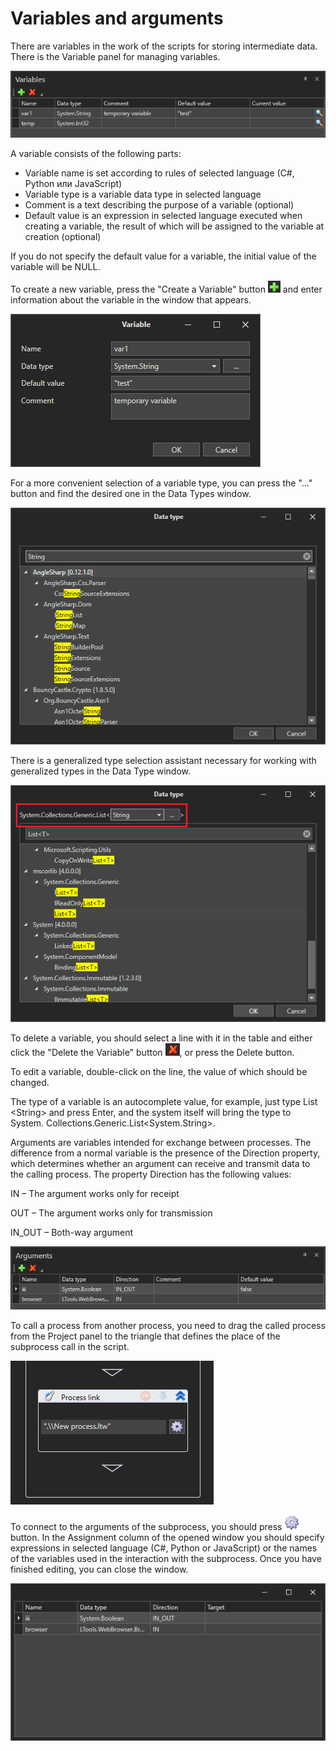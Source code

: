 # Variables and arguments

There are variables in the work of the scripts for storing intermediate data. There is the Variable panel for managing variables.

![](<../.gitbook/assets/0 (29).png>)

A variable consists of the following parts:

* Variable name is set according to rules of selected language (C#, Python или JavaScript)&#x20;
* Variable type is a variable data type in selected language
* Comment is a text describing the purpose of a variable (optional)
* Default value is an expression in selected language executed when creating a variable, the result of which will be assigned to the variable at creation (optional)

If you do not specify the default value for a variable, the initial value of the variable will be NULL.

To create a new variable, press the "Create a Variable" button ![](<../.gitbook/assets/1 (4).png>) and enter information about the variable in the window that appears.

![](<../.gitbook/assets/2 (5).png>)

For a more convenient selection of a variable type, you can press the "..." button and find the desired one in the Data Types window.

![](<../.gitbook/assets/3 (2).png>)

There is a generalized type selection assistant necessary for working with generalized types in the Data Type window.

![](<../.gitbook/assets/4 (3).png>)

To delete a variable, you should select a line with it in the table and either click the "Delete the Variable" button ![](<../.gitbook/assets/5 (5).png>), or press the Delete button.

To edit a variable, double-click on the line, the value of which should be changed.

The type of a variable is an autocomplete value, for example, just type List \<String> and press Enter, and the system itself will bring the type to System. Collections.Generic.List\<System.String>.

Arguments are variables intended for exchange between processes. The difference from a normal variable is the presence of the Direction property, which determines whether an argument can receive and transmit data to the calling process. The property Direction has the following values:

IN – The argument works only for receipt

OUT – The argument works only for transmission

IN\_OUT – Both-way argument

![](<../.gitbook/assets/6 (10).png>)

To call a process from another process, you need to drag the called process from the Project panel to the triangle that defines the place of the subprocess call in the script.

![](../.gitbook/assets/7.png)

To connect to the arguments of the subprocess, you should press ![](<../.gitbook/assets/8 (2).png>) button. In the Assignment column of the opened window you should specify expressions in selected language (C#, Python or JavaScript) or the names of the variables used in the interaction with the subprocess. Once you have finished editing, you can close the window.

![](<../.gitbook/assets/9 (7).png>)
